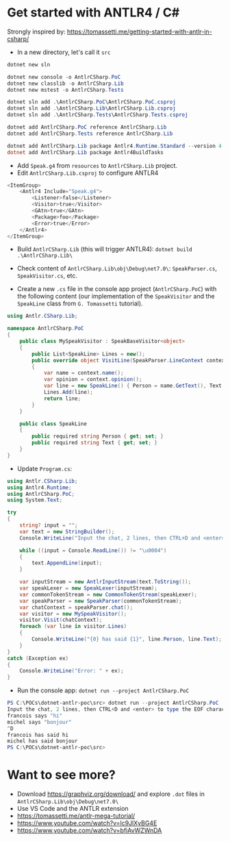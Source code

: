 # Get started with ANTLR4 / C#

Strongly inspired by: https://tomassetti.me/getting-started-with-antlr-in-csharp/

- In a new directory, let's call it `src`

```powershell
dotnet new sln

dotnet new console -o AntlrCSharp.PoC
dotnet new classlib -o AntlrCSharp.Lib
dotnet new mstest -o AntlrCSharp.Tests

dotnet sln add .\AntlrCSharp.PoC\AntlrCSharp.PoC.csproj
dotnet sln add .\AntlrCSharp.Lib\AntlrCSharp.Lib.csproj
dotnet sln add .\AntlrCSharp.Tests\AntlrCSharp.Tests.csproj

dotnet add AntlrCSharp.PoC reference AntlrCSharp.Lib
dotnet add AntlrCSharp.Tests reference AntlrCSharp.Lib

dotnet add AntlrCSharp.Lib package Antlr4.Runtime.Standard --version 4.9
dotnet add AntlrCSharp.Lib package Antlr4BuildTasks
```

- Add `Speak.g4` from `resources` to `AntlrCSharp.Lib` project.
- Edit `AntlrCSharp.Lib.csproj` to configure ANTLR4

```powershell
<ItemGroup>
    <Antlr4 Include="Speak.g4">
        <Listener>false</Listener>
        <Visitor>true</Visitor>
        <GAtn>true</GAtn> 
        <Package>foo</Package>
        <Error>true</Error>
    </Antlr4>
</ItemGroup>
```

- Build `AntlrCSharp.Lib` (this will trigger ANTLR4): `dotnet build .\AntlrCSharp.Lib\`
- Check content of `AntlrCSharp.Lib\obj\Debug\net7.0\`: `SpeakParser.cs`, `SpeakVisitor.cs`, etc.

- Create a new `.cs` file in the console app project (`AntlrCSharp.PoC`) with the following content (our implementation of the `SpeakVisitor` and the `SpeakLine` class from `G. Tomassetti` tutorial).

```csharp
using Antlr.CSharp.Lib;

namespace AntlrCSharp.PoC
{
    public class MySpeakVisitor : SpeakBaseVisitor<object>
    {
        public List<SpeakLine> Lines = new();
        public override object VisitLine(SpeakParser.LineContext context)
        {
            var name = context.name();
            var opinion = context.opinion();
            var line = new SpeakLine() { Person = name.GetText(), Text = opinion.GetText().Trim('"') };
            Lines.Add(line);
            return line;
        }
    }

    public class SpeakLine
    {
        public required string Person { get; set; }
        public required string Text { get; set; }
    }
}
```

- Update `Program.cs`:

```csharp
using Antlr.CSharp.Lib;
using Antlr4.Runtime;
using AntlrCSharp.PoC;
using System.Text;

try
{
    string? input = "";
    var text = new StringBuilder();
    Console.WriteLine("Input the chat, 2 lines, then CTRL+D and <enter> to type the EOF character and end the input.");

    while ((input = Console.ReadLine()) != "\u0004")
    {
        text.AppendLine(input);
    }

    var inputStream = new AntlrInputStream(text.ToString());
    var speakLexer = new SpeakLexer(inputStream);
    var commonTokenStream = new CommonTokenStream(speakLexer);
    var speakParser = new SpeakParser(commonTokenStream);
    var chatContext = speakParser.chat();
    var visitor = new MySpeakVisitor();
    visitor.Visit(chatContext);
    foreach (var line in visitor.Lines)
    {
        Console.WriteLine("{0} has said {1}", line.Person, line.Text);
    }
}
catch (Exception ex)
{
    Console.WriteLine("Error: " + ex);
}
```

- Run the console app: `dotnet run --project AntlrCSharp.PoC`

```powershell
PS C:\POCs\dotnet-antlr-poc\src> dotnet run --project AntlrCSharp.PoC
Input the chat, 2 lines, then CTRL+D and <enter> to type the EOF character and end the input.
francois says "hi"
michel says "bonjour"
^D
francois has said hi
michel has said bonjour
PS C:\POCs\dotnet-antlr-poc\src>
```

# Want to see more?
- Download https://graphviz.org/download/ and explore `.dot` files in `AntlrCSharp.Lib\obj\Debug\net7.0\`
- Use VS Code and the ANTLR extension
- https://tomassetti.me/antlr-mega-tutorial/
- https://www.youtube.com/watch?v=lc9JlXyBG4E
- https://www.youtube.com/watch?v=bfiAvWZWnDA
